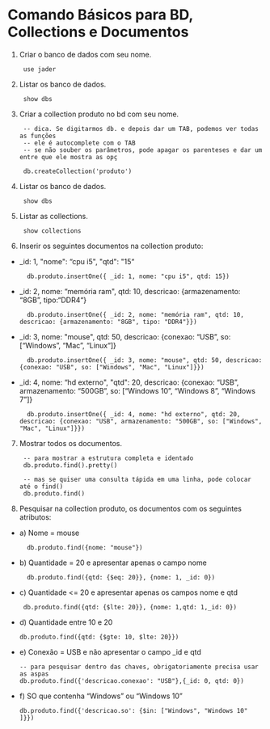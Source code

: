 # Comando Básicos para BD, Collections e Documentos

1. Criar o banco de dados com seu nome.

        use jader

2. Listar os banco de dados.

        show dbs

3. Criar a collection produto no bd com seu nome.

        -- dica. Se digitarmos db. e depois dar um TAB, podemos ver todas as funções
        -- ele é autocomplete com o TAB
        -- se não souber os parâmetros, pode apagar os parenteses e dar um entre que ele mostra as opç

        db.createCollection('produto')

4. Listar os banco de dados.

        show dbs

5. Listar as collections.

        show collections

6. Inserir os seguintes documentos na collection produto:

- _id: 1, "nome": “cpu i5", "qtd": "15“

        db.produto.insertOne({ _id: 1, nome: "cpu i5", qtd: 15})      
- _id: 2, nome: “memória ram", qtd: 10, descricao: {armazenamento: “8GB”, tipo:“DDR4“}

        db.produto.insertOne({ _id: 2, nome: "memória ram", qtd: 10, descricao: {armazenamento: "8GB", tipo: "DDR4"}})
- _id: 3, nome: "mouse", qtd: 50, descricao: {conexao: “USB”, so: [“Windows”, “Mac”, “Linux“]}

        db.produto.insertOne({ _id: 3, nome: "mouse", qtd: 50, descricao: {conexao: "USB", so: ["Windows", "Mac", "Linux"]}})
- _id: 4, nome: “hd externo", "qtd": 20, descricao: {conexao: “USB”, armazenamento: “500GB”, so: [“Windows 10”, “Windows 8”, “Windows 7”]}

        db.produto.insertOne({ _id: 4, nome: "hd externo", qtd: 20, descricao: {conexao: "USB", armazenamento: "500GB", so: ["Windows", "Mac", "Linux"]}})

7. Mostrar todos os documentos.

        -- para mostrar a estrutura completa e identado
        db.produto.find().pretty()
        
        -- mas se quiser uma consulta tápida em uma linha, pode colocar até o find()
        db.produto.find()
        
8.  Pesquisar na collection produto, os documentos com os seguintes atributos:

- a) Nome = mouse

        db.produto.find({nome: "mouse"})

- b) Quantidade = 20 e apresentar apenas o campo nome

        db.produto.find({qtd: {$eq: 20}}, {nome: 1, _id: 0})

- c) Quantidade <= 20 e apresentar apenas os campos nome e qtd

       db.produto.find({qtd: {$lte: 20}}, {nome: 1,qtd: 1,_id: 0})

- d) Quantidade entre 10 e 20

      db.produto.find({qtd: {$gte: 10, $lte: 20}})

- e) Conexão = USB e não apresentar o campo _id e qtd

      -- para pesquisar dentro das chaves, obrigatoriamente precisa usar as aspas 
      db.produto.find({'descricao.conexao': "USB"},{_id: 0, qtd: 0})

- f) SO que contenha “Windows” ou “Windows 10”

      db.produto.find({'descricao.so': {$in: ["Windows", "Windows 10" ]}})


